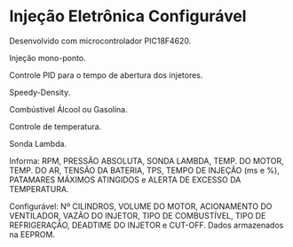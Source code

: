 # Injeção Eletrônica Configurável

Desenvolvido com microcontrolador PIC18F4620.

Injeção mono-ponto.

Controle PID para o tempo de abertura dos injetores.

Speedy-Density.

Combústivel Álcool ou Gasolina.

Controle de temperatura.

Sonda Lambda.

Informa: RPM, PRESSÃO ABSOLUTA, SONDA LAMBDA, TEMP. DO MOTOR, TEMP. DO AR, TENSÃO DA BATERIA, TPS, TEMPO DE INJEÇÃO (ms e %), PATAMARES MÁXIMOS ATINGIDOS e ALERTA DE EXCESSO DA TEMPERATURA.

Configurável: Nº CILINDROS, VOLUME DO MOTOR, ACIONAMENTO DO VENTILADOR, VAZÃO DO INJETOR, TIPO DE COMBUSTÍVEL, TIPO DE REFRIGERAÇÃO, DEADTIME DO INJETOR e CUT-OFF.
Dados armazenados na EEPROM.

